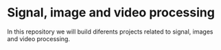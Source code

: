 # Signal, image and video processing
In this repository we will build diferents projects related to signal, images and video processing.
